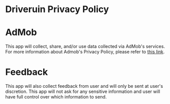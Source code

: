 # Driveruin Privacy Policy

<h1><b>AdMob</b></h1>

This app will collect, share, and/or use data collected via AdMob's services. For more information about Admob's Privacy Policy, please refer to [this link](http://www.google.com/policies/privacy/partners/).

<h1><b>Feedback</b></h1>

This app will also collect feedback from user and will only be sent at user's discretion. This app will not ask for any sensitive information and user will have full control over which information to send.
